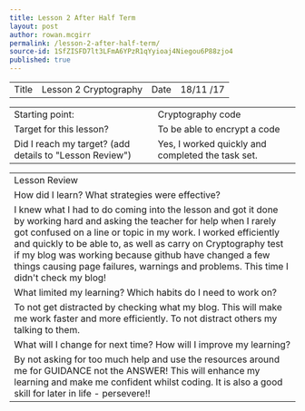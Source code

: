 ```yaml
---
title: Lesson 2 After Half Term
layout: post
author: rowan.mcgirr
permalink: /lesson-2-after-half-term/
source-id: 1SfZISFD7lt3LFmA6YPzR1qYyioaj4Niegou6P88zjo4
published: true
---
```

<table>
  <tr>
    <td>Title</td>
    <td>Lesson 2 Cryptography</td>
    <td>Date</td>
    <td>18/11
/17</td>
  </tr>
</table>


<table>
  <tr>
    <td>Starting point:</td>
    <td>Cryptography code</td>
  </tr>
  <tr>
    <td>Target for this lesson?</td>
    <td>To be able to encrypt a code</td>
  </tr>
  <tr>
    <td>Did I reach my target? 
(add details to "Lesson Review")</td>
    <td>Yes, I worked quickly and completed the task set.</td>
  </tr>
</table>


<table>
  <tr>
    <td>Lesson Review</td>
  </tr>
  <tr>
    <td>How did I learn? What strategies were effective? </td>
  </tr>
  <tr>
    <td>I knew what I had to do coming into the lesson and got it done by working hard and asking the teacher for help when I rarely got confused on a line or topic in my work. I worked efficiently and quickly to be able to, as well as carry on Cryptography test if my blog was working because github have changed a few things causing page failures, warnings and problems.
This time I didn't check my blog!</td>
  </tr>
  <tr>
    <td>What limited my learning? Which habits do I need to work on?</td>
  </tr>
  <tr>
    <td>To not get distracted by checking what my blog. This will make me work faster and more efficiently. To not distract others my talking to them.</td>
  </tr>
  <tr>
    <td>What will I change for next time? How will I improve my learning?</td>
  </tr>
  <tr>
    <td>By not asking for too much help and use the resources around me for GUIDANCE not the ANSWER! This will enhance my learning and make me confident whilst coding. It is also a good skill for later in life - persevere!!      </td>
  </tr>
</table>


